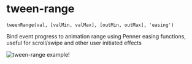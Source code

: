 # tween-range

`tweenRange(val, [valMin, valMax], [outMin, outMax], 'easing')`

Bind event progress to animation range using Penner easing functions, useful for scroll/swipe and other user initiated effects

![tween-range example!](https://github.com/mystrdat/tween-range/raw/master/examples/example.gif)
